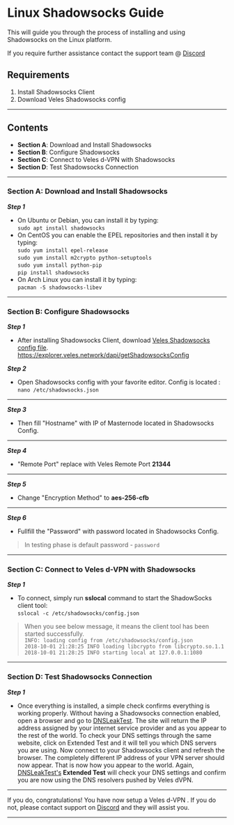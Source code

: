 
# Linux Shadowsocks Guide 
This will guide you through the process of installing and using Shadowsocks on the Linux platform.  

If you require further assistance contact the support team @ [Discord](https://discord.gg/P528fGg)

## Requirements
1) Install Shadowsocks Client
2) Download Veles Shadowsocks config
***

## Contents
* **Section A**: Download and Install Shadowsocks
* **Section B**: Configure Shadowsocks
* **Section C**: Connect to Veles d-VPN with Shadowsocks
* **Section D**: Test Shadowsocks Connection
***

### Section A: Download and Install Shadowsocks

***Step 1***
* On Ubuntu or Debian, you can install it by typing:  
`sudo apt install shadowsocks`  
* On CentOS you can enable the EPEL repositories and then install it by typing:  
`sudo yum install epel-release`  
`sudo yum install m2crypto python-setuptools`  
`sudo yum install python-pip`  
`pip install shadowsocks`  
* On Arch Linux you can install it by typing:  
`pacman -S shadowsocks-libev`  
***

### Section B: Configure Shadowsocks 

***Step 1***
* After installing Shadowsocks Client, download [Veles Shadowsocks config file](https://explorer.veles.network/dapi/getShadowsocksConfig).  
https://explorer.veles.network/dapi/getShadowsocksConfig

***Step 2***
* Open Shadowsocks config with your favorite editor. Config is located :  
`nano /etc/shadowsocks.json`
***

***Step 3***
* Then fill "Hostname" with IP of Masternode located in Shadowsocks Config.
***

***Step 4***
* "Remote Port" replace with Veles Remote Port **21344**
***

***Step 5***
* Change "Encryption Method" to **aes-256-cfb**
***

***Step 6***
* Fullfill the "Password" with password located in Shadowsocks Config.  

> In testing phase is default password - `password`  

***

### Section C: Connect to Veles d-VPN with Shadowsocks 

***Step 1***
* To connect, simply run **sslocal** command to start the ShadowSocks client tool:    
`sslocal -c /etc/shadowsocks/config.json`  

> When you see below message, it means the client tool has been started successfully.  
> `INFO: loading config from /etc/shadowsocks/config.json`  
> `2018-10-01 21:28:25 INFO loading libcrypto from libcrypto.so.1.1`  
> `2018-10-01 21:28:25 INFO starting local at 127.0.0.1:1080`    

***

### Section D: Test Shadowsocks Connection

***Step 1***
* Once everything is installed, a simple check confirms everything is working properly. Without having a Shadowsocks connection enabled, open a browser and go to [DNSLeakTest](https://www.dnsleaktest.com/).
The site will return the IP address assigned by your internet service provider and as you appear to the rest of the world. To check your DNS settings through the same website, click on Extended Test and it will tell you which DNS servers you are using.
Now connect to your Shadowsocks client and refresh the browser. The completely different IP address of your VPN server should now appear. That is now how you appear to the world. Again, [DNSLeakTest's](https://www.dnsleaktest.com/) **Extended Test** will check your DNS settings and confirm you are now using the DNS resolvers pushed by Veles dVPN.
***

If you do, congratulations! You have now setup a Veles d-VPN . If you do not, please contact support on [Discord](https://discord.gg/P528fGg) and they will assist you.  
***
